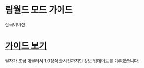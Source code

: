 # 림월드 모드 가이드
한국어버전

# [가이드 보기](https://github.com/jhjjgu0115/RimWorldModGuide/wiki)

필자가 조금 게을러서 1.0정식 출시전까지만 정보 업데이트를 미루겠습니다.
